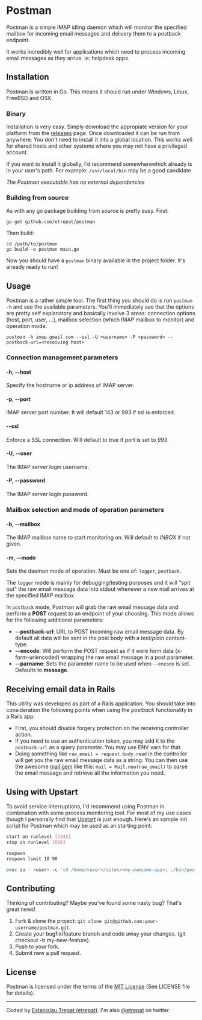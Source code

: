 # Postman

Postman is a simple IMAP idling daemon which will monitor the specified mailbox for incoming email messages and delivery them to a postback endpoint.

It works incredibly well for applications which need to process incoming email messages as they arrive. ie: helpdesk apps.

## Installation

Postman is written in Go. This means it should run under Windows, Linux, FreeBSD and OSX.

### Binary

Installation is very easy. Simply download the appropiate version for your platform from the [releases](https://github.com/etrepat/postman/releases) page. Once downloaded it can be run from anywhere. You don't need to install it into a global location. This works well for shared hosts and other systems where you may not have a privileged account.

If you want to install it globally, I'd recommend somewherewhich already is in your user's path. For example: `/usr/local/bin` may be a good candidate.

*The Postman executable has no external dependencies*

### Building from source

As with any go package building from source is pretty easy. First:

    go get github.com/etrepat/postman

Then build:

    cd /path/to/postman
    go build -o postman main.go

Now you should have a `postman` binary available in the project folder. It's already ready to run!

## Usage

Postman is a rather simple tool. The first thing you should do is run `postman -h` and see the available parameters. You'll immediately see that the options are pretty self explanatory and basically involve 3 areas: connection options (host, port, user, ...), mailbox selection (which IMAP mailbox to monitor) and operation mode.

    postman -h imap.gmail.com --ssl -U <username> -P <password> --postback-url=<receiving host>

### Connection management parameters

#### -h, --host

Specify the hostname or ip address of IMAP server.

#### -p, --port

IMAP server port number. It will default 143 or 993 if ssl is enforced.

#### --ssl

Enforce a SSL connection. Will default to true if port is set to *993*.

#### -U, --user

The IMAP server login username.

#### -P, --password

The IMAP server login password.

### Mailbox selection and mode of operation parameters

#### -b, --mailbox

The IMAP mailbox name to start monitoring on. Will default to *INBOX* if not given.

#### -m, --mode

Sets the daemon mode of operation. Must be one of: `logger`, `postback`.

The `logger` mode is mainly for debugging/testing purposes and it will "spit out" the raw email message data into stdout whenever a new mail arrives at the specified IMAP mailbox.

In `postback` mode, Postman will grab the raw email message data and perform a **POST** request to an endpoint of your choosing. This mode allows for the following additional parameters:

* **--postback-url**: URL to POST incoming raw email message data. By default all data will be sent in the post body with a *text/plain* content-type.
* **--encode**: Will perform the POST request as if it were form data (x-form-urlencoded) wrapping the raw email message in a post parameter.
* **--parname**: Sets the parameter name to be used when `--encode` is set. Defaults to **message**.

## Receiving email data in Rails

This utility was developed as part of a Rails application. You should take into consideration the following points when using the *postback* functionality in a Rails app:

* First, you should disable forgery protection on the receiving controller action.
* If you need to use an authentication token, you may add it to the `postback-url` as a query parameter. You may use ENV vars for that.
* Doing something like `raw_email = request.body.read` in the controller will get you the raw email message data as a string. You can then use the awesome [mail gem](https://github.com/mikel/mail) like this: `mail = Mail.new(raw_email)` to parse the email message and retrieve all the information you need.

## Using with Upstart

To avoid service interruptions, I'd recommend using Postman in combination with some process monitoring tool. For most of my use cases though I personally find that [Upstart](http://http://upstart.ubuntu.com/) is just enough. Here's an sample init script for Postman which may be used as an starting point:

```sh
start on runlevel [2345]
stop on runlevel [016]

respawn
respawn limit 10 90

exec su - <user> -c 'cd /home/<user>/sites/<my-awesome-app>; ./bin/postman -h imap.gmail.com --ssl -U $SMTP_USERNAME -P $SMTP_PASSWD -m postback --postback-url=$POSTMAN_DELIVERY_URL >> /var/log/<my-awesome-app>/postman.log 2>&1'
```

## Contributing

Thinking of contributing? Maybe you've found some nasty bug? That's great news!

1. Fork & clone the project: `git clone git@github.com:your-username/postman.git`.
2. Create your bugfix/feature branch and code away your changes. (git checkout -b my-new-feature).
4. Push to your fork.
5. Submit new a pull request.

## License

Postman is licensed under the terms of the [MIT License](http://opensource.org/licenses/MIT)
(See LICENSE file for details).

---

Coded by [Estanislau Trepat (etrepat)](http://etrepat.com). I'm also
[@etrepat](http://twitter.com/etrepat) on twitter.
